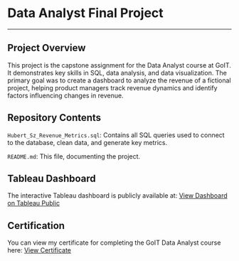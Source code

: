 # Data Analyst Final Project
___
## Project Overview
This project is the capstone assignment for the Data Analyst course at GoIT. It demonstrates key skills in SQL, data analysis, and data visualization. The primary goal was to create a dashboard to analyze the revenue of a fictional project, helping product managers track revenue dynamics and identify factors influencing changes in revenue.

## Repository Contents
`Hubert_Sz_Revenue_Metrics.sql`: Contains all SQL queries used to connect to the database, clean data, and generate key metrics.

`README.md`: This file, documenting the project.

## Tableau Dashboard
The interactive Tableau dashboard is publicly available at:
[View Dashboard on Tableau Public](https://public.tableau.com/views/Hubert_Sz_Revenue_Metrics/Users_Dashboard?:language=en-US&:sid=&:redirect=auth&:display_count=n&:origin=viz_share_link)

## Certification
You can view my certificate for completing the GoIT Data Analyst course here:
[View Certificate](https://1drv.ms/b/c/aa7aab61d1edb18a/EYqx7dFhq3oggKrDQAAAAAABJ7b0xmpFxt6lLUg1KCc3rA?e=Cf96AY)


